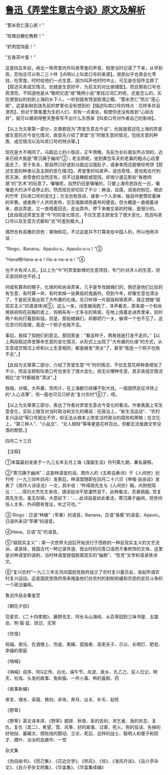 # [鲁迅《弄堂生意古今谈》原文及解析](https://www.vrrw.net/wx/8613.html)

“薏米杏仁莲心粥！”

“玫瑰白糖伦教糕！”

“虾肉馄饨面！”

“五香茶叶蛋！”

这是四五年前，闸北一带弄堂内外叫卖零食的声音，假使当时记录了下来，从早到夜，恐怕总可以有二三十样【点明以上叫卖口号的来源】。居民似乎也真会化零钱，吃零食，时时给他们一点生意，因为叫声也时时中止，可见是在招呼主顾了【叙述买卖成交情况，也就是生意好坏，为后文的对比做铺垫】。而且那些口号也真漂亮，不知道他是从“晚明文选”或“晚明小品”里找过词汇的呢，还是怎么的，实在使我似的初到上海的乡下人，一听到就有馋涎欲滴之概，“薏米杏仁”而又“莲心粥”，这是新鲜到连先前的梦里也没有想到的【描述叫卖口号的特点：花样多并且漂亮】。但对于靠笔墨为生的人们，却有一点害处，假使你还没有练到“心如古井”，就可以被闹得整天整夜写不出什么东西来【叫卖口号对作者自己的影响】。



【以上为文章第一部分，文章题目为“弄堂生意古今谈”，也就是叙述在上海的弄堂做生意的古今变化情况，故首先介绍了弄堂“古”时做生意的情况，包括生意的种类、成交情况以及叫卖口号的特点等。】

现在是大不相同了。马路边上的小饭店，正午傍晚，先前为长衫朋友所占领的，近来已经大抵是“寄沉痛于幽闲”②；老主顾呢，坐到黄包车夫的老巢的粗点心店里面去了。至于车夫，那自然只好退到马路边沿饿肚子，或者幸而还能够咬侉饼【叙述生意的种类以及主顾的变化情况】。弄堂里的叫卖声，说也奇怪，竟也和古代判若天渊，卖零食的当然还有，但不过是橄榄或馄饨，却很少遇见那些“香艳肉感”的“艺术”的玩意了。嚷嚷呢，自然仍旧是嚷嚷的，只要上海市民存在一日，嚷嚷是大约决不会停止的。然而现在却切实了不少：麻油，豆腐，润发的刨花，晒衣的竹竿【叫卖口号的变化】；方法也有改进，或者一个人卖袜，独自作歌赞叹着袜的牢靠。或者两个人共同卖布，交互唱歌颂扬着布的便宜。但大概是一直唱着进来，直达弄底，又一直唱着回去，走出弄外，停下来做交易的时候，是很少的。【此段叙述弄堂生意“今”时的变化情况，不仅生意主顾发生了很大变化，而且叫卖口号以及生意方式都和“古”时差别极大。】

偶然也有高雅的货色：果物和花。不过这是并不打算卖给中国人的，所以他用洋话：

“Ringo，Banana，Appulu-u，Appulu-u-u！”③

“Hana呀Hana-a-a！Ha-a-na-a-a！”④

也不大有洋人买。【以上为“今”时弄堂新增的生意项目，专门针对洋人的生意，但买卖同样也不好。】

间或有算命的瞎子，化缘的和尚进弄来，几乎是专攻娘姨们的，倒还是他们比较的有生意，有时算一命，有时卖掉一张黄纸的鬼画符。但到今年，好像生意也清淡了，于是前天竟出现了大布置的化缘。先只听得一片鼓钹和铁索声，我正想做“超现实主义”的语录体诗⑤，这么一来，诗思被闹跑了，寻声看去，原来是一个和尚用铁钩钩在前胸的皮上，钩柄系有一丈多长的铁索，在地上拖着走进弄里来，别的两个和尚打着鼓和钹。但是，那些娘姨们，却都把门一关，躲得一个也不见了。这位苦行的高僧，竟连一个铜子也拖不去。

事后，我探了探她们的意见，那回答是：“看这样子，两角钱是打发不走的。”【以上两段叙述弄堂算命生意的变化情况，从形式上出现了“大布置的化缘”的方式，从生意成交情况上却和以上生意相同，都是越发“清淡”了，甚至“竟连一个铜子也拖不去”。】

【此段为文章第二部分，介绍了弄堂生意“今”时的情况，不仅生意花样种类增加了不少，而且主顾和叫卖口号也发生了很大变化，但无论哪种生意，其买卖成交情况相比“古”时都越发“清淡”。】

独唱，对唱，大布置，苦肉计，在上海都已经赚不到大钱，一面固然足征洋场上的“人心浇薄”，但一面也可见只好去“复兴农村”⑥了，唔。

【以上为文章第三部分，表达了作者对弄堂生意古今变化的看法。作者表面上写生意变化，实际上暗含对当时政治和文化的嘲讽：在政治上，“新生活运动”、“农村复兴运动”等口号层出不穷，却无法从根本上改变当时政治的腐败和黑暗；在文化上，“第三种人”、“小品文”、“文人相轻”等等更是花样百出，但都无法挽救文学没落的颓势。】

四月二十三日



【注释】

①本篇最初发表于一九三五年五月上海《漫画生活》月刊第九期，署名康郁。

②“寄沉痛于幽闲”：这是林语堂的话。周作人的《五秩自寿诗》于《人间世》创刊号（一九三四年四月）发表后，林语堂随即在四月二十六日《申报·自由谈》发表了《周作人诗读法》一文，其中说：“昨得周先生与《人间世》稿，内附短简云：‘……得刘大杰先生来信，谓读拙诗不禁凄然泪下，此种看法，吾甚佩服。’吾复周先生信，虽无存稿，大意如下：‘……此诗自是如此看法，寄沉痛于幽闲，但世间俗人太多，外间颇有訾议，听之可也。’”

③ Ringo：日语“林檎”（苹果）的语音。Banana，日语“香蕉”的语音。Appulu，日语外来词“苹果”的语音。

④Hana，日语“花”的语音。

⑤“超现实主义”：第一次世界大战后开始流行于西欧的一种反现实主义的文艺流派。语录体，我国古代一种记录传道、授业时的问答口语而不重修饰的文体。这里是对林语堂的讽刺，当时林语堂提倡脱离现实的“幽默”、“性灵”文学和语录体诗文。

⑥“复兴农村”一九三三年五月间国民党政府成立了农村复兴委员会，发起所谓农村复兴运动。这是国民党政府用来掩盖他们对农村的剥削和缓和农民的反抗斗争的一个政治骗局。

鲁迅作品全集鉴赏

《朝花夕拾》

范爱农、《二十四孝图》、藤野先生、阿长与山海经、从百草园到三味书屋、五猖会、狗·猫·鼠、琐记、无常

《仿徨》

祝福、弟兄、在酒楼上、伤逝、离婚、孤独者、高老夫子、示众、长明灯、肥皂、幸福的家庭

《呐喊》

《呐喊》自序、阿Q正传、白光、端午节、风波、故乡、孔乙己、狂人日记、明天、社戏、头发的故事、兔和猫、一件小事、鸭的喜剧、药

《故事新编》

序言、理水、采薇、铸剑、非攻、奔月、出关、补天、起死

《野草》

《野草》英文译本序、《野草》题辞、秋夜、影的告别、求乞者、我的失恋、复仇、复仇〔其二〕、希望、雪、风筝、好的故事、过客、死火、狗的驳诘、失掉的好地狱、墓碣文、颓败线的颤动、立论、死后、这样的战士、聪明人和傻子和奴才、腊叶、淡淡的血痕中、一觉

杂文集

《伪自由书》、《而己集》、《花边文学》、《热风》、《坟》、《准风月谈》、《且介亭杂文》、《且介亭杂文附集》、《华盖集》、《华盖集续编》

